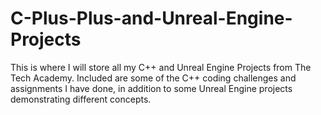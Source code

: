 # C-Plus-Plus-and-Unreal-Engine-Projects
This is where I will store all my C++ and Unreal Engine Projects from The Tech Academy.
Included are some of the C++ coding challenges and assignments I have done, in addition to some Unreal Engine projects demonstrating different concepts.
